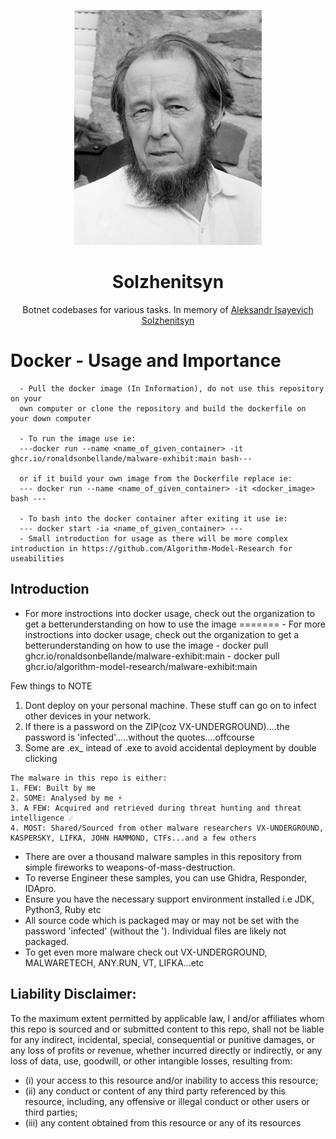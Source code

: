 <p align="center"><img width="300" src="./docs/readme.jpg"/></p>

<h1 align="center">Solzhenitsyn</h1>

<p align="center">Botnet codebases for various tasks. In memory of <a href="https://en.wikipedia.org/wiki/Aleksandr_Solzhenitsyn">Aleksandr Isayevich Solzhenitsyn</a></p>

# Docker - Usage and Importance
      - Pull the docker image (In Information), do not use this repository on your
      own computer or clone the repository and build the dockerfile on your down computer

      - To run the image use ie:
      ---docker run --name <name_of_given_container> -it ghcr.io/ronaldsonbellande/malware-exhibit:main bash---

      or if it build your own image from the Dockerfile replace ie:
      --- docker run --name <name_of_given_container> -it <docker_image> bash ---

      - To bash into the docker container after exiting it use ie:
      --- docker start -ia <name_of_given_container> ---
      - Small introduction for usage as there will be more complex introduction in https://github.com/Algorithm-Model-Research for useabilities


Introduction
------------
- For more instroctions into docker usage, check out the organization to get a betterunderstanding on how to use the image
=======
      - For more instroctions into docker usage, check out the organization to get a betterunderstanding on how to use the image
      - docker pull ghcr.io/ronaldsonbellande/malware-exhibit:main
      - docker pull ghcr.io/algorithm-model-research/malware-exhibit:main

Few things to NOTE
1. Dont deploy on your personal machine. These stuff can go on to infect other devices in your network.
2. If there is a password on the ZIP(coz VX-UNDERGROUND)....the password is 'infected'.....without the quotes....offcourse
3. Some are .ex_ intead of .exe to avoid accidental deployment by double clicking

```
The malware in this repo is either:
1. FEW: Built by me
2. SOME: Analysed by me ⚡
3. A FEW: Acquired and retrieved during threat hunting and threat intelligence ☄
4. MOST: Shared/Sourced from other malware researchers VX-UNDERGROUND, KASPERSKY, LIFKA, JOHN HAMMOND, CTFs...and a few others
```

- There are over a thousand malware samples in this repository from simple fireworks to weapons-of-mass-destruction.
- To reverse Engineer these samples, you can use Ghidra, Responder, IDApro.
- Ensure you have the necessary support environment installed i.e JDK, Python3, Ruby etc
- All source code which is packaged may or may not be set with the password 'infected' (without the '). Individual files are likely not packaged.
- To get even more malware check out VX-UNDERGROUND, MALWARETECH, ANY.RUN, VT, LIFKA...etc

## Liability Disclaimer:

To the maximum extent permitted by applicable law, I and/or affiliates whom this repo is sourced and or submitted content to this repo, shall not be liable for any indirect, incidental, special, consequential or punitive damages, or any loss of profits or revenue, whether incurred directly or indirectly, or any loss of data, use, goodwill, or other intangible losses, resulting from:

- (i) your access to this resource and/or inability to access this resource;
- (ii) any conduct or content of any third party referenced by this resource, including, any offensive or illegal conduct or other users or third parties;
- (iii) any content obtained from this resource or any of its resources
